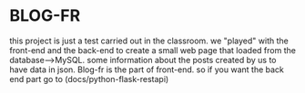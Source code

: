 # BLOG-FR
this project is just a test carried out in the classroom. we "played" with the front-end and the back-end to create a small web page that loaded from the database-->MySQL.
some information about the posts created by us to have data in json.
Blog-fr is the part of front-end. so if you want the back end part go to (docs/python-flask-restapi)
